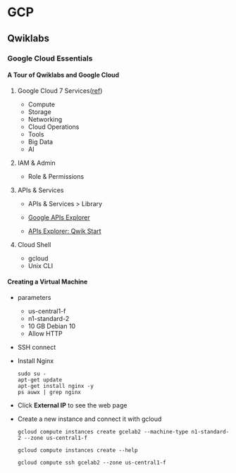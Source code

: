 # GCP

## Qwiklabs

### Google Cloud Essentials

#### A Tour of Qwiklabs and Google Cloud

1. Google Cloud 7 Services([ref](https://cloud.google.com/docs/overview/cloud-platform-services#top_of_page))
   - Compute
   - Storage
   - Networking
   - Cloud Operations
   - Tools
   - Big Data
   - AI

2. IAM & Admin

   - Role & Permissions

3. APIs & Services

   - APIs & Services > Library

   - [Google APIs Explorer](https://developers.google.com/apis-explorer/#p/)

   - [APIs Explorer: Qwik Start](https://google.qwiklabs.com/catalog_lab/1241)

4. Cloud Shell

   - gcloud
   - Unix CLI

#### Creating a Virtual Machine

- parameters

  - us-central1-f
  - n1-standard-2
  - 10 GB Debian 10
  - Allow HTTP

- SSH connect

- Install Nginx

  ```
  sudo su -
  apt-get update
  apt-get install nginx -y
  ps auwx | grep nginx
  ```

- Click  **External IP**  to see the web page

- Create a new instance and connect it with gcloud 

  ```
  gcloud compute instances create gcelab2 --machine-type n1-standard-2 --zone us-central1-f
  ```

  ```
  gcloud compute instances create --help
  ```

  ```
  gcloud compute ssh gcelab2 --zone us-central1-f
  ```

